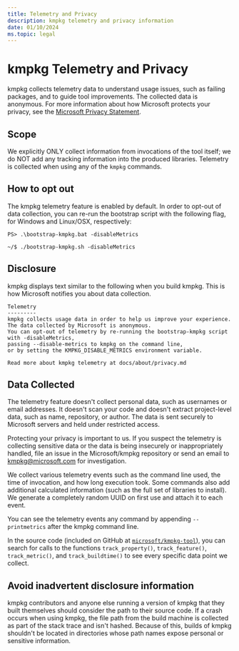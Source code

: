 ```yaml
---
title: Telemetry and Privacy
description: kmpkg telemetry and privacy information
date: 01/10/2024
ms.topic: legal
---
```

# kmpkg Telemetry and Privacy

kmpkg collects telemetry data to understand usage issues, such as failing packages, and to guide tool improvements. The collected data is anonymous.
For more information about how Microsoft protects your privacy, see the [Microsoft Privacy Statement](https://privacy.microsoft.com/en-US/privacystatement#mainenterprisedeveloperproductsmodule).

## Scope

We explicitly ONLY collect information from invocations of the tool itself; we do NOT add any tracking information into the produced libraries. Telemetry is collected when using any of the `kmpkg` commands.

## How to opt out

The kmpkg telemetry feature is enabled by default. In order to opt-out of data collection, you can re-run the bootstrap script with the following flag, for Windows and Linux/OSX, respectively:

```PS> .\bootstrap-kmpkg.bat -disableMetrics```

```~/$ ./bootstrap-kmpkg.sh -disableMetrics```

## Disclosure

kmpkg displays text similar to the following when you build kmpkg. This is how Microsoft notifies you about data collection.

```console
Telemetry
---------
kmpkg collects usage data in order to help us improve your experience.
The data collected by Microsoft is anonymous.
You can opt-out of telemetry by re-running the bootstrap-kmpkg script with -disableMetrics,
passing --disable-metrics to kmpkg on the command line,
or by setting the KMPKG_DISABLE_METRICS environment variable.

Read more about kmpkg telemetry at docs/about/privacy.md
```

## Data Collected

The telemetry feature doesn't collect personal data, such as usernames or email addresses. It doesn't scan your code and doesn't extract project-level data, such as name, repository, or author. The data is sent securely to Microsoft servers and held under restricted access.

Protecting your privacy is important to us. If you suspect the telemetry is collecting sensitive data or the data is being insecurely or inappropriately handled, file an issue in the Microsoft/kmpkg repository or send an email to kmpkg@microsoft.com for investigation.

We collect various telemetry events such as the command line used, the time of invocation, and how long execution took. Some commands also add additional calculated information (such as the full set of libraries to install). We generate a completely random UUID on first use and attach it to each event.

You can see the telemetry events any command by appending `--printmetrics` after the kmpkg command line.

In the source code (included on GitHub at [`microsoft/kmpkg-tool`](https://gitee.com/kumo-pub/kmpkg-tool/)), you can search for calls to the functions `track_property()`, `track_feature()`, `track_metric()`, and `track_buildtime()`
to see every specific data point we collect.

## Avoid inadvertent disclosure information

kmpkg contributors and anyone else running a version of kmpkg that they built themselves should consider the path to their source code. If a crash occurs when using kmpkg, the file path from the build machine is collected as part of the stack trace and isn't hashed.
Because of this, builds of kmpkg shouldn't be located in directories whose path names expose personal or sensitive information.
